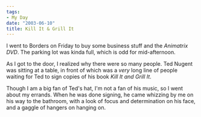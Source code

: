 ```yaml
--- 
tags:
- My Day
date: "2003-06-10"
title: Kill It & Grill It
---
```


<p> I went to Borders on Friday to buy some business stuff and the <em>Animatrix DVD</em>. The parking lot was kinda full, which is odd for mid-afternoon. </p>
<p> As I got to the door, I realized why there were so many people. Ted Nugent was sitting at a table, in front of which was a <em>very</em> long line of people waiting for Ted to sign copies of his book  <em>Kill It and Grill It</em>.  </p>
<p> Though I am a big fan of Ted's hat, I'm not a fan of his music, so I went about my errands. When he was done signing, he came whizzing by me on his way to the bathroom, with a look of focus and determination on his face, and a gaggle of hangers on hanging on. </p>
